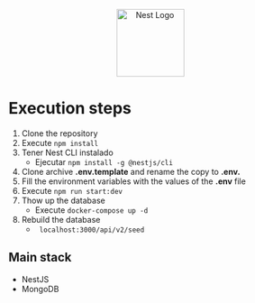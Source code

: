 <p align="center">
  <a href="http://nestjs.com/" target="blank"><img src="https://nestjs.com/img/logo-small.svg" width="120" alt="Nest Logo" /></a>
</p>

# Execution steps
1. Clone the repository
2. Execute ```npm install```
3. Tener Nest CLI instalado
    - Ejecutar ```npm install -g @nestjs/cli```
4. Clone archive __.env.template__ and rename the copy to __.env.__
5. Fill the environment variables with the values of the __.env__ file
6. Execute ```npm run start:dev```
7. Thow up the database
    - Execute ```docker-compose up -d```
8. Rebuild the database
    - ``` localhost:3000/api/v2/seed``` 
    

## Main stack
* NestJS
* MongoDB
